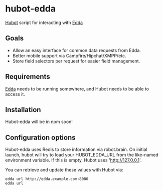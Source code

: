 hubot-edda
============

[Hubot](http://hubot.github.com/) script for interacting with [Edda](https://github.com/Netflix/edda)

## Goals
* Allow an easy interface for common data requests from Edda.
* Better mobile support via Campfire/Hipchat/XMPP/etc.
* Store field selectors per request for easier field management.


## Requirements

[Edda](https://github.com/Netflix/edda) needs to be running somewhere, and Hubot needs to be able to access it.


## Installation

Hubot-edda will be in npm soon!


## Configuration options

Hubot-edda uses Redis to store information via robot.brain. On initial launch, hubot will try to load your HUBOT_EDDA_URL from the like-named environment variable. If this is empty, Hubot uses 'http://127.0.0.1'.

You can retrieve and update these values with Hubot via:

    edda url http://edda.example.com:8080
    edda url


